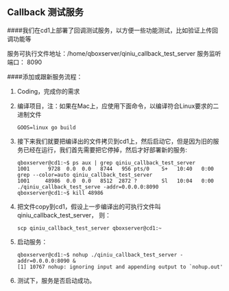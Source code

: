 ## Callback 测试服务

####我们在cd1上部署了回调测试服务，以方便一些功能测试，比如验证上传回调功能等

服务可执行文件地址：/home/qboxserver/qiniu_callback_test_server
服务监听端口： 8090

####添加或跟新服务流程：

1. Coding，完成你的需求
2. 编译项目，注：如果在Mac上，应使用下面命令，以编译符合Linux要求的二进制文件

   ```
   GOOS=linux go build
   ```
3. 接下来我们就要把编译出的文件拷贝到cd1上，然后启动它，但是因为旧的服务已经在运行，我们首先需要把它停掉，然后才好部署新的服务:

   ```
   qboxserver@cd1:~$ ps aux | grep qiniu_callback_test_server
   1001      9728  0.0  0.0   8744   956 pts/0    S+   10:40   0:00 grep --color=auto qiniu_callback_test_server
   1001     48986  0.0  0.0   8512  2872 ?        Sl   10:04   0:00 ./qiniu_callback_test_serve -addr=0.0.0.0:8090
   qboxserver@cd1:~$ kill 48986
   ```

3. 把文件copy到cd1，假设上一步编译出的可执行文件叫 qiniu_callback_test_server， 则：

   ```
   scp qiniu_callback_test_server qboxserver@cd1:~
   ```
   
4. 启动服务：

   ```
   qboxserver@cd1:~$ nohup ./qiniu_callback_test_server -addr=0.0.0.0:8090 &
   [1] 10767 nohup: ignoring input and appending output to `nohup.out'
   ```

5. 测试下，服务是否启动成功。